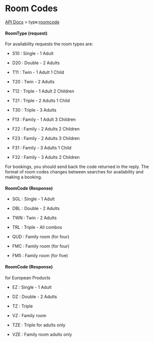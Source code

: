 # Room Codes

[API Docs](hxapi/) > type:[roomcode](hxapi/types/roomcode)

#### RoomType (request)

For availability requests the room types are:


*  S10 : Single - 1 Adult

*  D20 : Double - 2 Adults

*  T11 : Twin - 1 Adult 1 Child

*  T20 : Twin - 2 Adults

*  T12 : Triple - 1 Adult 2 Children

*  T21 : Triple - 2 Adults 1 Child

*  T30 : Triple - 3 Adults

*  F13 : Family - 1 Adult 3 Children

*  F22 : Family - 2 Adults 2 Children

*  F23 : Family - 2 Adults 3 Children

*  F31 : Family - 3 Adults 1 Child

*  F32 : Family - 3 Adults 2 Children

For bookings, you should send back the code returned in the reply. The format of room codes changes between searches for availability and making a booking. 

#### RoomCode (Response)


*  SGL : Single - 1 Adult

*  DBL : Double - 2 Adults

*  TWN : Twin - 2 Adults

*  TRL : Triple - All combos

*  QUD : Family room (for four)

*  FMC : Family room (for four)

*  FM5 : Family room (for five)

#### RoomCode (Response)

for European Products


*  EZ : Single - 1 Adult

*  DZ : Double - 2 Adults 

*  TZ : Triple 

*  VZ : Family room

*  TZE : Triple for adults only

*  VZE : Family room adults only
